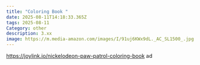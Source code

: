 ```yaml
---
title: "Coloring Book "
date: 2025-08-11T14:18:33.365Z
tags: 2025-08-11
Category: other
description: 3.xx
image: https://m.media-amazon.com/images/I/91uj6KWx9dL._AC_SL1500_.jpg
---
```

https://joylink.io/nickelodeon-paw-patrol-coloring-book ad